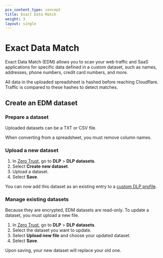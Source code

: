 ```yaml
---
pcx_content_type: concept
title: Exact Data Match
weight: 3
layout: single
---
```


# Exact Data Match

Exact Data Match (EDM) allows you to scan your web traffic and SaaS applications for specific data defined in a custom dataset, such as names, addresses, phone numbers, credit card numbers, and more.

All data in the uploaded spreadsheet is hashed before reaching Cloudflare. Traffic is compared to these hashes to detect matches.

## Create an EDM dataset

### Prepare a dataset

Uploaded datasets can be a TXT or CSV file.

When converting from a spreadsheet, you must remove column names.

### Upload a new dataset

1. In [Zero Trust](https://one.dash.cloudflare.com/), go to **DLP** > **DLP datasets**.
2. Select **Create new dataset**.
3. Upload a dataset.
4. Select **Save**.

You can now add this dataset as an existing entry to a [custom DLP profile](/cloudflare-one/policies/data-loss-prevention/dlp-profiles/#build-a-custom-profile).

### Manage existing datasets

Because they are encrypted, EDM datasets are read-only. To update a dataset, you must upload a new file.

1. In [Zero Trust](https://one.dash.cloudflare.com/), go to **DLP** > **DLP datasets**.
2. Select the dataset you want to update.
3. Select **Upload new file** and choose your updated dataset.
4. Select **Save**.

Upon saving, your new dataset will replace your old one.
